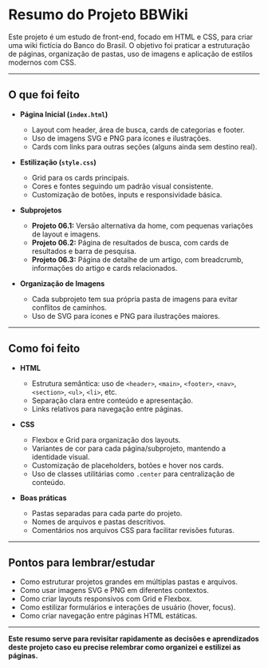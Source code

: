 # Resumo do Projeto BBWiki

Este projeto é um estudo de front-end, focado em HTML e CSS, para criar uma wiki fictícia do Banco do Brasil. O objetivo foi praticar a estruturação de páginas, organização de pastas, uso de imagens e aplicação de estilos modernos com CSS.

---

## O que foi feito

- **Página Inicial (`index.html`)**
  - Layout com header, área de busca, cards de categorias e footer.
  - Uso de imagens SVG e PNG para ícones e ilustrações.
  - Cards com links para outras seções (alguns ainda sem destino real).

- **Estilização (`style.css`)**
  - Grid para os cards principais.
  - Cores e fontes seguindo um padrão visual consistente.
  - Customização de botões, inputs e responsividade básica.

- **Subprojetos**
  - **Projeto 06.1:** Versão alternativa da home, com pequenas variações de layout e imagens.
  - **Projeto 06.2:** Página de resultados de busca, com cards de resultados e barra de pesquisa.
  - **Projeto 06.3:** Página de detalhe de um artigo, com breadcrumb, informações do artigo e cards relacionados.

- **Organização de Imagens**
  - Cada subprojeto tem sua própria pasta de imagens para evitar conflitos de caminhos.
  - Uso de SVG para ícones e PNG para ilustrações maiores.

---

## Como foi feito

- **HTML**
  - Estrutura semântica: uso de `<header>`, `<main>`, `<footer>`, `<nav>`, `<section>`, `<ul>`, `<li>`, etc.
  - Separação clara entre conteúdo e apresentação.
  - Links relativos para navegação entre páginas.

- **CSS**
  - Flexbox e Grid para organização dos layouts.
  - Variantes de cor para cada página/subprojeto, mantendo a identidade visual.
  - Customização de placeholders, botões e hover nos cards.
  - Uso de classes utilitárias como `.center` para centralização de conteúdo.

- **Boas práticas**
  - Pastas separadas para cada parte do projeto.
  - Nomes de arquivos e pastas descritivos.
  - Comentários nos arquivos CSS para facilitar revisões futuras.

---

## Pontos para lembrar/estudar

- Como estruturar projetos grandes em múltiplas pastas e arquivos.
- Como usar imagens SVG e PNG em diferentes contextos.
- Como criar layouts responsivos com Grid e Flexbox.
- Como estilizar formulários e interações de usuário (hover, focus).
- Como criar navegação entre páginas HTML estáticas.

---

**Este resumo serve para revisitar rapidamente as decisões e aprendizados deste projeto caso eu precise relembrar como organizei e estilizei as páginas.**
